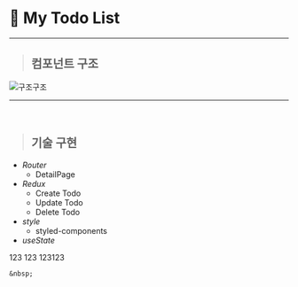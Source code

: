 # 🚗 My Todo List

----

> ## 컴포넌트 구조  



![구조구조](https://user-images.githubusercontent.com/108280991/182717571-7e650436-0a30-45a2-b598-da116899c3f8.PNG)




---

<br/>

> ## 기술 구현

- *Router*
    - DetailPage
- *Redux*
    - Create Todo
    - Update Todo
    - Delete Todo
- *style*
    - styled-components
- *useState*

123
  123
123123



```123123
&nbsp;
